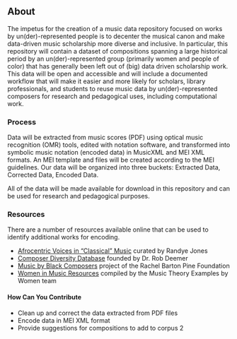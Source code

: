 ## About
The impetus for the creation of a music data repository focused on works by un(der)-represented people is to decenter the musical canon and make data-driven music scholarship more diverse and inclusive. In particular, this repository will contain a dataset of compositions spanning a large historical period by an un(der)-represented group (primarily women and people of color) that has generally been left out of (big) data driven scholarship work. This data will be open and accessible and will include a documented workflow that will make it easier and more likely for scholars, library professionals, and students to reuse music data by un(der)-represented composers for research and pedagogical uses, including computational work. 

### Process 
Data will be extracted from music scores (PDF) using optical music recognition (OMR) tools, edited with notation software, and transformed into symbolic music notation (encoded data) in MusicXML and MEI XML formats. An MEI template and files will be created according to the MEI guidelines. Our data will be organized into three buckets: Extracted Data, Corrected Data, Encoded Data.

All of the data will be made available for download in this repository and can be used for research and pedagogical purposes.

### Resources
There are a number of resources available online that can be used to identify additional works for encoding. 
- [Afrocentric Voices in “Classical” Music](http://afrovoices.com/collections/) curated by Randye Jones
- [Composer Diversity Database](https://composerdiversity.com) founded by Dr. Rob Deemer
- [Music by Black Composers](https://www.musicbyblackcomposers.org/) project of the Rachel Barton Pine Foundation 
- [Women in Music Resources](https://musictheoryexamplesbywomen.com/women-in-music-resources/) compiled by the Music Theory Examples by Women team

#### How Can You Contribute
- Clean up and correct the data extracted from PDF files
- Encode data in MEI XML format
- Provide suggestions for compositions to add to corpus 2


